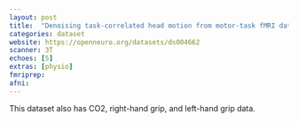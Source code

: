 ```yaml
---
layout: post
title:  "Denoising task-correlated head motion from motor-task fMRI data with multi-echo ICA"
categories: dataset
website: https://openneuro.org/datasets/ds004662
scanner: 3T
echoes: [5]
extras: [physio]
fmriprep:
afni:
---
```


This dataset also has CO2, right-hand grip, and left-hand grip data.
